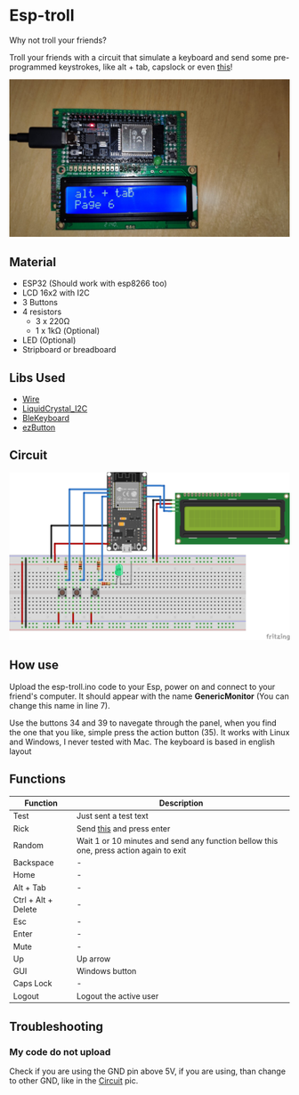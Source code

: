 # Esp-troll
 Why not troll your friends?

Troll your friends with a circuit that simulate a keyboard and send some pre-programmed keystrokes, like alt + tab, capslock or even [this](https://www.youtube.com/watch?v=dQw4w9WgXcQ)!

![Device](/miscs/real_one.jpeg "Device")

## Material
 * ESP32 (Should work with esp8266 too)
 * LCD 16x2 with I2C
 * 3 Buttons
 * 4 resistors
   * 3 x 220Ω
   * 1 x 1kΩ (Optional)
 * LED (Optional)
 * Stripboard or breadboard

## Libs Used
 * [Wire](https://www.arduino.cc/en/reference/wire)
 * [LiquidCrystal_I2C](https://www.arduino.cc/reference/en/libraries/liquidcrystal-i2c/)
 * [BleKeyboard](https://github.com/T-vK/ESP32-BLE-Keyboard)
 * [ezButton](https://www.arduino.cc/reference/en/libraries/ezbutton/)

## Circuit
![Circuit](/miscs/circuit.png "Circuit")

## How use

Upload the esp-troll.ino code to your Esp, power on and connect to your friend's computer. It should appear with the name **GenericMonitor** (You can change this name in line 7).

Use the buttons 34 and 39 to navegate through the panel, when you find the one that you like, simple press the action button (35).
It works with Linux and Windows, I never tested with Mac. The keyboard is based in english layout

## Functions

| Function            | Description                                                                            |
|---------------------|----------------------------------------------------------------------------------------|
| Test                | Just sent a test text                                                                  |
| Rick                | Send [this](https://www.youtube.com/watch?v=dQw4w9WgXcQ) and press enter               |
| Random              | Wait 1 or 10 minutes and send any function bellow this one, press action again to exit |
| Backspace           | -                                                                                      |
| Home                | -                                                                                      |
| Alt + Tab           | -                                                                                      |
| Ctrl + Alt + Delete | -                                                                                      |
| Esc                 | -                                                                                      |
| Enter               | -                                                                                      |
| Mute                | -                                                                                      |
| Up                  | Up arrow                                                                               |
| GUI                 | Windows button                                                                         |
| Caps Lock           | -                                                                                      |
| Logout              | Logout the active user                                                                 |

## Troubleshooting

### My code do not upload

Check if you are using the GND pin above 5V, if you are using, than change to other GND, like in the [Circuit](https://github.com/ZerepL/esp-troll/blob/main/miscs/circuit.png) pic.
